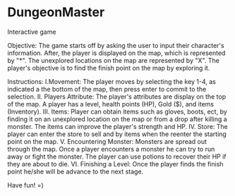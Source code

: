 # DungeonMaster
Interactive game

Objective:
  The game starts off by asking the user to input their character's information. After, the player is displayed on the map, which is represented by "*".
  The unexplored locations on the map are represented by "X". The player's objective is to find the finish point on the map by exploring it. 

Instructions:
  I.Movement: 
           The player moves by selecting the key 1-4, as indicated a the bottom of the map, then press enter to commit to the selection.
  II. Players Attribute:
           The player's attributes are display on the top of the map. A player has a level, health points (HP), Gold ($), and items (Inventory).
  III. Items:
           Player can obtain items such as gloves, boots, ect, by finding it on an unexplored location on the map or from a drop after killing a monster.
           The items can improve the player's strength and HP. 
  IV. Store:
           The player can enter the store to sell and by items when the reenter the starting point on the map. 
  V. Encountering Monster:
           Monsters are spread out through the map. Once a player encounters a monster he can try to run away or fight the monster. The player can use potions to 
           recover their HP if they are about to die. 
  VI. Finishing a Level:
            Once the player finds the finish point he/she will be advance to the next stage.
            
  Have fun! =)
  
     
